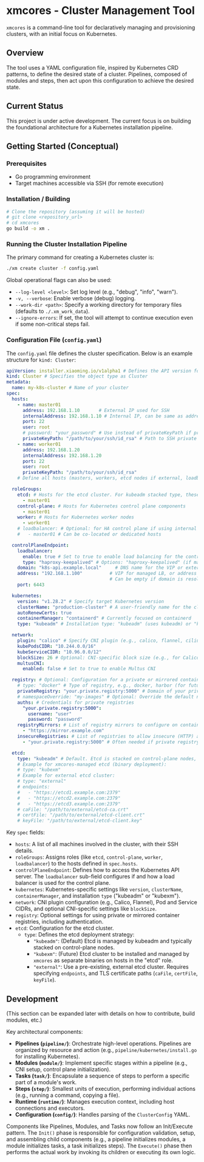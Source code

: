 # xmcores - Cluster Management Tool

`xmcores` is a command-line tool for declaratively managing and provisioning clusters, with an initial focus on Kubernetes.

## Overview

The tool uses a YAML configuration file, inspired by Kubernetes CRD patterns, to define the desired state of a cluster. Pipelines, composed of modules and steps, then act upon this configuration to achieve the desired state.

## Current Status

This project is under active development. The current focus is on building the foundational architecture for a Kubernetes installation pipeline.

## Getting Started (Conceptual)

### Prerequisites

- Go programming environment
- Target machines accessible via SSH (for remote execution)

### Installation / Building

```bash
# Clone the repository (assuming it will be hosted)
# git clone <repository_url>
# cd xmcores
go build -o xm .
```

### Running the Cluster Installation Pipeline

The primary command for creating a Kubernetes cluster is:

```bash
./xm create cluster -f config.yaml
```

Global operational flags can also be used:
- `--log-level <level>`: Set log level (e.g., "debug", "info", "warn").
- `-v, --verbose`: Enable verbose (debug) logging.
- `--work-dir <path>`: Specify a working directory for temporary files (defaults to `./.xm_work_data`).
- `--ignore-errors`: If set, the tool will attempt to continue execution even if some non-critical steps fail.

### Configuration File (`config.yaml`)

The `config.yaml` file defines the cluster specification. Below is an example structure for `kind: Cluster`:

```yaml
apiVersion: installer.xiaoming.io/v1alpha1 # Defines the API version for this configuration
kind: Cluster # Specifies the object type as Cluster
metadata:
  name: my-k8s-cluster # Name of your cluster
spec:
  hosts:
    - name: master01
      address: 192.168.1.10       # External IP used for SSH
      internalAddress: 192.168.1.10 # Internal IP, can be same as address
      port: 22
      user: root
      # password: "your_password" # Use instead of privateKeyPath if preferred
      privateKeyPath: "/path/to/your/ssh/id_rsa" # Path to SSH private key
    - name: worker01
      address: 192.168.1.20
      internalAddress: 192.168.1.20
      port: 22
      user: root
      privateKeyPath: "/path/to/your/ssh/id_rsa"
    # Define all hosts (masters, workers, etcd nodes if external, loadbalancers) here

  roleGroups:
    etcd: # Hosts for the etcd cluster. For kubeadm stacked type, these are control-plane nodes.
      - master01
    control-plane: # Hosts for Kubernetes control plane components
      - master01
    worker: # Hosts for Kubernetes worker nodes
      - worker01
    # loadbalancer: # Optional: for HA control plane if using internal LB solution
    #   - master01 # Can be co-located or dedicated hosts

  controlPlaneEndpoint:
    loadbalancer:
      enable: true # Set to true to enable load balancing for the control plane
      type: "haproxy-keepalived" # Options: "haproxy-keepalived" (if managed by xmcores), "external" (for user-provided LB)
    domain: "k8s-api.example.local"     # DNS name for the VIP or external LB
    address: "192.168.1.100"          # VIP for managed LB, or address of external LB. Interpreted by pipeline.
                                      # Can be empty if domain is resolvable and preferred.
    port: 6443

  kubernetes:
    version: "v1.28.2" # Specify target Kubernetes version
    clusterName: "production-cluster" # A user-friendly name for the cluster
    autoRenewCerts: true
    containerManager: "containerd" # Currently focused on containerd
    type: "kubeadm" # Installation type: "kubeadm" (uses kubeadm) or "kubexm" (binary deployment, future)

  network:
    plugin: "calico" # Specify CNI plugin (e.g., calico, flannel, cilium)
    kubePodsCIDR: "10.244.0.0/16"
    kubeServiceCIDR: "10.96.0.0/12"
    blockSize: 26 # Optional: CNI-specific block size (e.g., for Calico)
    multusCNI:
      enabled: false # Set to true to enable Multus CNI

  registry: # Optional: Configuration for a private or mirrored container registry
    # type: "docker" # Type of registry, e.g., docker, harbor (for future specific handling)
    privateRegistry: "your.private.registry:5000" # Domain of your private registry
    # namespaceOverride: "my-images" # Optional: Override the default namespace for images
    auths: # Credentials for private registries
      "your.private.registry:5000":
        username: "user"
        password: "password"
    registryMirrors: # List of registry mirrors to configure on container runtime
      - "https://mirror.example.com"
    insecureRegistries: # List of registries to allow insecure (HTTP) access or skip TLS verify
      - "your.private.registry:5000" # Often needed if private registry uses self-signed certs

  etcd:
    type: "kubeadm" # Default. Etcd is stacked on control-plane nodes, managed by kubeadm.
    # Example for xmcores-managed etcd (binary deployment):
    # type: "kubexm"
    # Example for external etcd cluster:
    # type: "external"
    # endpoints:
    #   - "https://etcd1.example.com:2379"
    #   - "https://etcd2.example.com:2379"
    #   - "https://etcd3.example.com:2379"
    # caFile: "/path/to/external/etcd-ca.crt"
    # certFile: "/path/to/external/etcd-client.crt"
    # keyFile: "/path/to/external/etcd-client.key"
```

Key `spec` fields:
- `hosts`: A list of all machines involved in the cluster, with their SSH details.
- `roleGroups`: Assigns roles (like `etcd`, `control-plane`, `worker`, `loadbalancer`) to the hosts defined in `spec.hosts`.
- `controlPlaneEndpoint`: Defines how to access the Kubernetes API server. The `loadbalancer` sub-field configures if and how a load balancer is used for the control plane.
- `kubernetes`: Kubernetes-specific settings like `version`, `clusterName`, `containerManager`, and installation `type` ("kubeadm" or "kubexm").
- `network`: CNI plugin configuration (e.g., Calico, Flannel), Pod and Service CIDRs, and optional CNI-specific settings like `blockSize`.
- `registry`: Optional settings for using private or mirrored container registries, including authentication.
- `etcd`: Configuration for the etcd cluster.
    - `type`: Defines the etcd deployment strategy:
        - `"kubeadm"`: (Default) Etcd is managed by kubeadm and typically stacked on control-plane nodes.
        - `"kubexm"`: (Future) Etcd cluster to be installed and managed by `xmcores` as separate binaries on hosts in the "etcd" role.
        - `"external"`: Use a pre-existing, external etcd cluster. Requires specifying `endpoints`, and TLS certificate paths (`caFile`, `certFile`, `keyFile`).

## Development

(This section can be expanded later with details on how to contribute, build modules, etc.)

Key architectural components:
- **Pipelines (`pipeline/`)**: Orchestrate high-level operations. Pipelines are organized by resource and action (e.g., `pipeline/kubernetes/install.go` for installing Kubernetes).
- **Modules (`module/`)**: Implement specific stages within a pipeline (e.g., CNI setup, control plane initialization).
- **Tasks (`task/`)**: Encapsulate a sequence of steps to perform a specific part of a module's work.
- **Steps (`step/`)**: Smallest units of execution, performing individual actions (e.g., running a command, copying a file).
- **Runtime (`runtime/`)**: Manages execution context, including host connections and executors.
- **Configuration (`config/`)**: Handles parsing of the `ClusterConfig` YAML.

Components like Pipelines, Modules, and Tasks now follow an Init/Execute pattern. The `Init()` phase is responsible for configuration validation, setup, and assembling child components (e.g., a pipeline initializes modules, a module initializes tasks, a task initializes steps). The `Execute()` phase then performs the actual work by invoking its children or executing its own logic.
